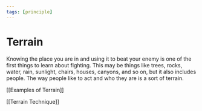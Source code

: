 ```yaml
---
tags: [principle]
---
```


# Terrain

Knowing the place you are in and using it to beat your enemy is one of the first things to learn about fighting. This may be things like trees, rocks, water, rain, sunlight, chairs, houses, canyons, and so on, but it also includes people. The way people like to act and who they are is a sort of terrain.

[[Examples of Terrain]]

[[Terrain Technique]]
